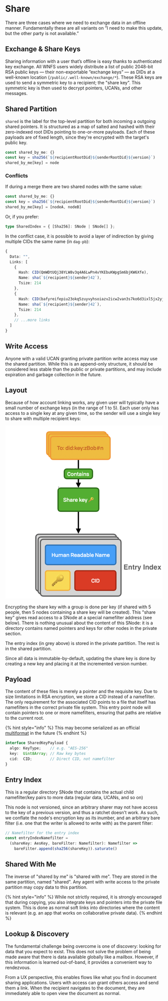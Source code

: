 # Share

There are three cases where we need to exchange data in an offline manner. Fundamentally these are all variants on ”I need to make this update, but the other party is not available.”

## Exchange & Share Keys

Sharing information with a user that’s offline is easy thanks to authenticated key exchange. All WNFS users widely distribute a list of public 2048-bit RSA public keys — their non-exportable ”exchange keys” — as DIDs at a well-known location \(`/public/.well-known/exchange/*`\). These RSA keys are used to send a symmetric key to a recipient; the "share key". This symmetric key is then used to decrypt pointers, UCANs, and other messages.

## Shared Partition

`shared` is the label for the top-level partition for both incoming a outgoing shared pointers. It is structured as a map of salted and hashed with their zero-indexed root DIDs pointing to one-or-more payloads. Each of these payloads are of fixed length, since they're encrypted with the target's public key.

```javascript
const shared_by_me: {}
const key = sha256(`${recipientRootDid}${senderRootDid}${version}`)
shared_by_me[key] = node
```

### Conflicts

If during a merge there are two shared nodes with the same value:

```javascript
const shared_by_me: {}
const key = sha256(`${recipientRootDid}${senderRootDid}${version}`)
shared_by_me[key] = [nodeA, nodeB]
```

Or, if you prefer:

```typescript
type SharedIndex = { [Sha256]: SNode | SNode[] };
```

In the conflict case, it is possible to avoid a layer of indirection by giving multiple CIDs the same name \(in `dag-pb`\):

```typescript
{
  Data: "",
  Links: [
    {
      Hash: CID(QmWDtUQj38YLW8v3q4A6LwPn4vYKEbuKWpgSm6bjKW6Xfe),
      Name: sha(`${recipient}${sender}42`),
      Tsize: 214
    },
    {
      Hash: CID(bafyreifepiu23okq5zuyvyhsoiazv2icw2van3s7ko6d3ixl5jx2yj2yhu),
      Name: sha(`${recipient}${sender}42`),
      Tsize: 214
    },
    // ...more links
  ]
}
```

## Write Access

Anyone with a valid UCAN granting private partition write access may use the shared partition. While this is an append-only structure, it should be considered less stable than the public or private partitions, and may include expiration and garbage collection in the future.

## Layout

Because of how account linking works, any given user will typically have a small number of exchange keys \(in the range of 1 to 5\). Each user only has access to a single key at any given time, so the sender will use a single key to share with multiple recipient keys:

![](../.gitbook/assets/screen-shot-2021-06-10-at-13.02.58%20%281%29.png)

Encrypting the share key with a group is done per key \(if shared with 5 people, then 5 nodes containing a share key will be created\). This "share key" gives read access to a SNode at a special namefilter address \(see below\). There is nothing unusual about the content of this SNode: it is a directory contains named pointers and keys for other nodes in the private section.

The entry index \(in grey above\) is stored in the private partition. The rest is in the shared partition.

Since all data is immutable-by-default, updating the share key is done by creating a new key and placing it at the incremented version number.

## Payload

The content of these files is merely a pointer and the requisite key. Due to size limitations in RSA encryption, we store a CID instead of a namefilter. The only requirement for the associated CID points to a file that itself has namefilters in the correct private file system. This entry point node will contain pointers to one or more namefilters, ensuring that paths are relative to the current root.

{% hint style="info" %}
This may become serialized as an official [multiformat](https://multiformats.io/) in the future
{% endhint %}

```typescript
interface SharedKeyPayload {
  algo: KeyType;    // e.g. "AES-256"
  key:  Uint8Array; // Raw key bytes
  cid:  CID;        // Direct CID, not namefilter
}
```

## Entry Index

This is a regular directory SNode that contains the actual child namefilter/key pairs to more data \(regular data, UCANs, and so on\)

This node is not versioned, since an arbitrary sharer may not have access to the key of a previous version, and thus a ratchet doesn't work. As such, we conflate the node's encryption key as its inumber, and an arbitrary bare filter \(i.e. one that the writer is allowed to write with\) as the parent filter:

```typescript
// Namefilter for the entry index
const entryIndexNamefilter = 
  (shareKey: AesKey, bareFilter: Namefilter): Namefilter =>
    bareFilter.append(sha256(shareKey)).saturate()
```

## Shared With Me

The inverse of "shared by me" is "shared with me". They are stored in the same partition, named "shared". Any agent with write access to the private partition may copy data to this partition.

{% hint style="info" %}
While not strictly required, it is strongly encouraged that during copying, you also integrate keys and pointers into the private file system. This is done as normal soft links into directories where the content is relevant \(e.g. an app that works on collaborative private data\).
{% endhint %}

## Lookup & Discovery

The fundamental challenge being overcome is one of discovery: looking for data that you expect to exist. This does not solve the problem of being made aware that there is data available globally like a mailbox. However, if this information is learned out-of-band, it provides a convenient way to rendezvous.

From a UX perspective, this enables flows like what you find in document sharing applications. Users with access can grant others access and send them a link. When the recipient navigates to the document, they are immediately able to open view the document as normal.

